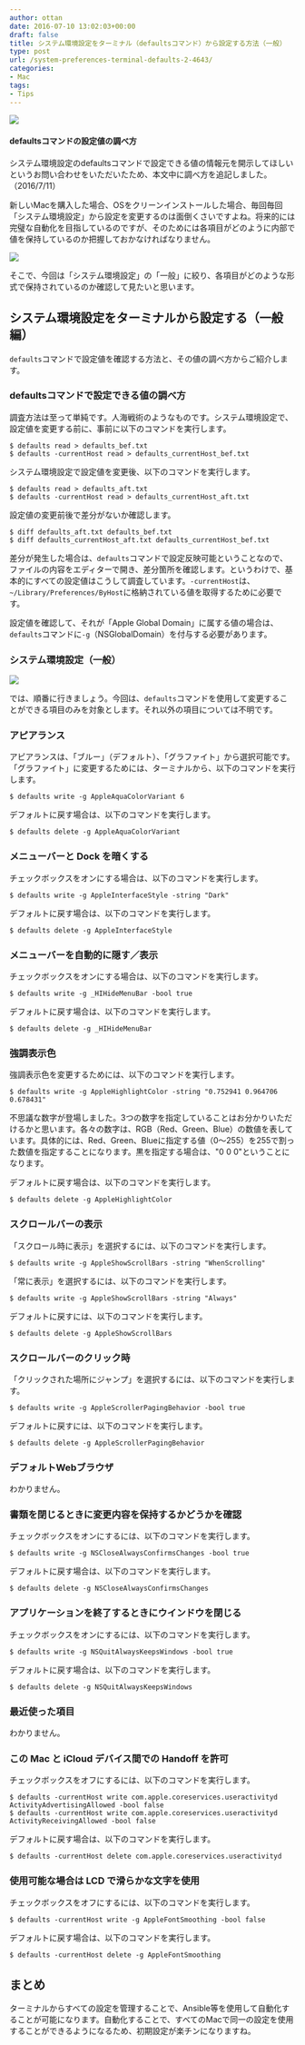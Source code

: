```yaml
---
author: ottan
date: 2016-07-10 13:02:03+00:00
draft: false
title: システム環境設定をターミナル（defaultsコマンド）から設定する方法（一般）
type: post
url: /system-preferences-terminal-defaults-2-4643/
categories:
- Mac
tags:
- Tips
---
```


![](/uploads/2016/07/160710-5782414370ec5.jpg)









#### defaultsコマンドの設定値の調べ方




システム環境設定のdefaultsコマンドで設定できる値の情報元を開示してほしいというお問い合わせをいただいたため、本文中に調べ方を追記しました。（2016/7/11）








新しいMacを購入した場合、OSをクリーンインストールした場合、毎回毎回「システム環境設定」から設定を変更するのは面倒くさいですよね。将来的には完璧な自動化を目指しているのですが、そのためには各項目がどのように内部で値を保持しているのか把握しておかなければなりません。





![](/uploads/2016/07/160710-5782414f09ee9.png)






そこで、今回は「システム環境設定」の「一般」に絞り、各項目がどのような形式で保持されているのか確認して見たいと思います。





## システム環境設定をターミナルから設定する（一般編）





`defaults`コマンドで設定値を確認する方法と、その値の調べ方からご紹介します。





### defaultsコマンドで設定できる値の調べ方





調査方法は至って単純です。人海戦術のようなものです。システム環境設定で、設定値を変更する前に、事前に以下のコマンドを実行します。




    
    $ defaults read > defaults_bef.txt
    $ defaults -currentHost read > defaults_currentHost_bef.txt





システム環境設定で設定値を変更後、以下のコマンドを実行します。




    
    $ defaults read > defaults_aft.txt
    $ defaults -currentHost read > defaults_currentHost_aft.txt





設定値の変更前後で差分がないか確認します。




    
    $ diff defaults_aft.txt defaults_bef.txt
    $ diff defaults_currentHost_aft.txt defaults_currentHost_bef.txt





差分が発生した場合は、`defaults`コマンドで設定反映可能ということなので、ファイルの内容をエディターで開き、差分箇所を確認します。というわけで、基本的にすべての設定値はこうして調査しています。`-currentHost`は、`~/Library/Preferences/ByHost`に格納されている値を取得するために必要です。





設定値を確認して、それが「Apple Global Domain」に属する値の場合は、`defaults`コマンドに`-g`（NSGlobalDomain）を付与する必要があります。





### システム環境設定（一般）





![](/uploads/2016/07/160710-57824156abd26.png)






では、順番に行きましょう。今回は、`defaults`コマンドを使用して変更することができる項目のみを対象とします。それ以外の項目については不明です。





### アピアランス





アピアランスは、「ブルー」（デフォルト）、「グラファイト」から選択可能です。「グラファイト」に変更するためには、ターミナルから、以下のコマンドを実行します。




    
    $ defaults write -g AppleAquaColorVariant 6





デフォルトに戻す場合は、以下のコマンドを実行します。




    
    $ defaults delete -g AppleAquaColorVariant





### メニューバーと Dock を暗くする





チェックボックスをオンにする場合は、以下のコマンドを実行します。




    
    $ defaults write -g AppleInterfaceStyle -string "Dark"





デフォルトに戻す場合は、以下のコマンドを実行します。




    
    $ defaults delete -g AppleInterfaceStyle  





### メニューバーを自動的に隠す／表示





チェックボックスをオンにする場合は、以下のコマンドを実行します。




    
    $ defaults write -g _HIHideMenuBar -bool true





デフォルトに戻す場合は、以下のコマンドを実行します。




    
    $ defaults delete -g _HIHideMenuBar





### 強調表示色





強調表示色を変更するためには、以下のコマンドを実行します。




    
    $ defaults write -g AppleHighlightColor -string "0.752941 0.964706 0.678431"





不思議な数字が登場しました。3つの数字を指定していることはお分かりいただけるかと思います。各々の数字は、RGB（Red、Green、Blue）の数値を表しています。具体的には、Red、Green、Blueに指定する値（0〜255）を255で割った数値を指定することになります。黒を指定する場合は、"0 0 0"ということになります。





デフォルトに戻す場合は、以下のコマンドを実行します。




    
    $ defaults delete -g AppleHighlightColor





### スクロールバーの表示





「スクロール時に表示」を選択するには、以下のコマンドを実行します。




    
    $ defaults write -g AppleShowScrollBars -string "WhenScrolling"





「常に表示」を選択するには、以下のコマンドを実行します。




    
    $ defaults write -g AppleShowScrollBars -string "Always"





デフォルトに戻すには、以下のコマンドを実行します。




    
    $ defaults delete -g AppleShowScrollBars





### スクロールバーのクリック時





「クリックされた場所にジャンプ」を選択するには、以下のコマンドを実行します。




    
    $ defaults write -g AppleScrollerPagingBehavior -bool true





デフォルトに戻すには、以下のコマンドを実行します。




    
    $ defaults delete -g AppleScrollerPagingBehavior





### デフォルトWebブラウザ





わかりません。





### 書類を閉じるときに変更内容を保持するかどうかを確認





チェックボックスをオンにするには、以下のコマンドを実行します。




    
    $ defaults write -g NSCloseAlwaysConfirmsChanges -bool true





デフォルトに戻す場合は、以下のコマンドを実行します。




    
    $ defaults delete -g NSCloseAlwaysConfirmsChanges





### アプリケーションを終了するときにウインドウを閉じる





チェックボックスをオンにするには、以下のコマンドを実行します。




    
    $ defaults write -g NSQuitAlwaysKeepsWindows -bool true





デフォルトに戻す場合は、以下のコマンドを実行します。




    
    $ defaults delete -g NSQuitAlwaysKeepsWindows





### 最近使った項目





わかりません。





### この Mac と iCloud デバイス間での Handoff を許可





チェックボックスをオフにするには、以下のコマンドを実行します。




    
    $ defaults -currentHost write com.apple.coreservices.useractivityd ActivityAdvertisingAllowed -bool false
    $ defaults -currentHost write com.apple.coreservices.useractivityd ActivityReceivingAllowed -bool false





デフォルトに戻す場合は、以下のコマンドを実行します。




    
    $ defaults -currentHost delete com.apple.coreservices.useractivityd





### 使用可能な場合は LCD で滑らかな文字を使用





チェックボックスをオフにするには、以下のコマンドを実行します。




    
    $ defaults -currentHost write -g AppleFontSmoothing -bool false





デフォルトに戻す場合は、以下のコマンドを実行します。




    
    $ defaults -currentHost delete -g AppleFontSmoothing





## まとめ





ターミナルからすべての設定を管理することで、Ansible等を使用して自動化することが可能になります。自動化することで、すべてのMacで同一の設定を使用することができるようになるため、初期設定が楽チンになりますね。
